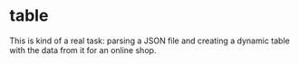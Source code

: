 # table
This is kind of a real task:
parsing a JSON file and creating a dynamic table with the data from it for an online shop.
